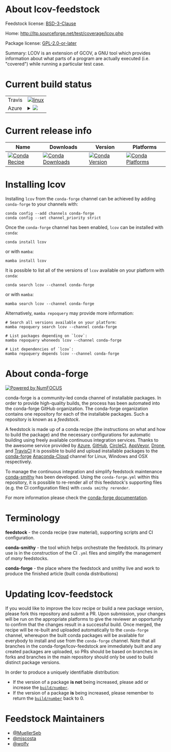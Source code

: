 About lcov-feedstock
====================

Feedstock license: [BSD-3-Clause](https://github.com/conda-forge/lcov-feedstock/blob/main/LICENSE.txt)

Home: http://ltp.sourceforge.net/test/coverage/lcov.php

Package license: [GPL-2.0-or-later](https://www.gnu.org/licenses/old-licenses/gpl-2.0.en.html)

Summary: LCOV is an extension of GCOV, a GNU tool which provides information about what parts of a program are actually executed (i.e. "covered") while running a particular test case.

Current build status
====================


<table><tr>
    <td>Travis</td>
    <td>
      <a href="https://app.travis-ci.com/conda-forge/lcov-feedstock">
        <img alt="linux" src="https://img.shields.io/travis/com/conda-forge/lcov-feedstock/main.svg?label=Linux">
      </a>
    </td>
  </tr>
    
  <tr>
    <td>Azure</td>
    <td>
      <details>
        <summary>
          <a href="https://dev.azure.com/conda-forge/feedstock-builds/_build/latest?definitionId=2375&branchName=main">
            <img src="https://dev.azure.com/conda-forge/feedstock-builds/_apis/build/status/lcov-feedstock?branchName=main">
          </a>
        </summary>
        <table>
          <thead><tr><th>Variant</th><th>Status</th></tr></thead>
          <tbody><tr>
              <td>linux_64</td>
              <td>
                <a href="https://dev.azure.com/conda-forge/feedstock-builds/_build/latest?definitionId=2375&branchName=main">
                  <img src="https://dev.azure.com/conda-forge/feedstock-builds/_apis/build/status/lcov-feedstock?branchName=main&jobName=linux&configuration=linux%20linux_64_" alt="variant">
                </a>
              </td>
            </tr><tr>
              <td>linux_aarch64</td>
              <td>
                <a href="https://dev.azure.com/conda-forge/feedstock-builds/_build/latest?definitionId=2375&branchName=main">
                  <img src="https://dev.azure.com/conda-forge/feedstock-builds/_apis/build/status/lcov-feedstock?branchName=main&jobName=linux&configuration=linux%20linux_aarch64_" alt="variant">
                </a>
              </td>
            </tr><tr>
              <td>linux_ppc64le</td>
              <td>
                <a href="https://dev.azure.com/conda-forge/feedstock-builds/_build/latest?definitionId=2375&branchName=main">
                  <img src="https://dev.azure.com/conda-forge/feedstock-builds/_apis/build/status/lcov-feedstock?branchName=main&jobName=linux&configuration=linux%20linux_ppc64le_" alt="variant">
                </a>
              </td>
            </tr><tr>
              <td>osx_64</td>
              <td>
                <a href="https://dev.azure.com/conda-forge/feedstock-builds/_build/latest?definitionId=2375&branchName=main">
                  <img src="https://dev.azure.com/conda-forge/feedstock-builds/_apis/build/status/lcov-feedstock?branchName=main&jobName=osx&configuration=osx%20osx_64_" alt="variant">
                </a>
              </td>
            </tr><tr>
              <td>osx_arm64</td>
              <td>
                <a href="https://dev.azure.com/conda-forge/feedstock-builds/_build/latest?definitionId=2375&branchName=main">
                  <img src="https://dev.azure.com/conda-forge/feedstock-builds/_apis/build/status/lcov-feedstock?branchName=main&jobName=osx&configuration=osx%20osx_arm64_" alt="variant">
                </a>
              </td>
            </tr><tr>
              <td>win_64</td>
              <td>
                <a href="https://dev.azure.com/conda-forge/feedstock-builds/_build/latest?definitionId=2375&branchName=main">
                  <img src="https://dev.azure.com/conda-forge/feedstock-builds/_apis/build/status/lcov-feedstock?branchName=main&jobName=win&configuration=win%20win_64_" alt="variant">
                </a>
              </td>
            </tr>
          </tbody>
        </table>
      </details>
    </td>
  </tr>
</table>

Current release info
====================

| Name | Downloads | Version | Platforms |
| --- | --- | --- | --- |
| [![Conda Recipe](https://img.shields.io/badge/recipe-lcov-green.svg)](https://anaconda.org/conda-forge/lcov) | [![Conda Downloads](https://img.shields.io/conda/dn/conda-forge/lcov.svg)](https://anaconda.org/conda-forge/lcov) | [![Conda Version](https://img.shields.io/conda/vn/conda-forge/lcov.svg)](https://anaconda.org/conda-forge/lcov) | [![Conda Platforms](https://img.shields.io/conda/pn/conda-forge/lcov.svg)](https://anaconda.org/conda-forge/lcov) |

Installing lcov
===============

Installing `lcov` from the `conda-forge` channel can be achieved by adding `conda-forge` to your channels with:

```
conda config --add channels conda-forge
conda config --set channel_priority strict
```

Once the `conda-forge` channel has been enabled, `lcov` can be installed with `conda`:

```
conda install lcov
```

or with `mamba`:

```
mamba install lcov
```

It is possible to list all of the versions of `lcov` available on your platform with `conda`:

```
conda search lcov --channel conda-forge
```

or with `mamba`:

```
mamba search lcov --channel conda-forge
```

Alternatively, `mamba repoquery` may provide more information:

```
# Search all versions available on your platform:
mamba repoquery search lcov --channel conda-forge

# List packages depending on `lcov`:
mamba repoquery whoneeds lcov --channel conda-forge

# List dependencies of `lcov`:
mamba repoquery depends lcov --channel conda-forge
```


About conda-forge
=================

[![Powered by
NumFOCUS](https://img.shields.io/badge/powered%20by-NumFOCUS-orange.svg?style=flat&colorA=E1523D&colorB=007D8A)](https://numfocus.org)

conda-forge is a community-led conda channel of installable packages.
In order to provide high-quality builds, the process has been automated into the
conda-forge GitHub organization. The conda-forge organization contains one repository
for each of the installable packages. Such a repository is known as a *feedstock*.

A feedstock is made up of a conda recipe (the instructions on what and how to build
the package) and the necessary configurations for automatic building using freely
available continuous integration services. Thanks to the awesome service provided by
[Azure](https://azure.microsoft.com/en-us/services/devops/), [GitHub](https://github.com/),
[CircleCI](https://circleci.com/), [AppVeyor](https://www.appveyor.com/),
[Drone](https://cloud.drone.io/welcome), and [TravisCI](https://travis-ci.com/)
it is possible to build and upload installable packages to the
[conda-forge](https://anaconda.org/conda-forge) [Anaconda-Cloud](https://anaconda.org/)
channel for Linux, Windows and OSX respectively.

To manage the continuous integration and simplify feedstock maintenance
[conda-smithy](https://github.com/conda-forge/conda-smithy) has been developed.
Using the ``conda-forge.yml`` within this repository, it is possible to re-render all of
this feedstock's supporting files (e.g. the CI configuration files) with ``conda smithy rerender``.

For more information please check the [conda-forge documentation](https://conda-forge.org/docs/).

Terminology
===========

**feedstock** - the conda recipe (raw material), supporting scripts and CI configuration.

**conda-smithy** - the tool which helps orchestrate the feedstock.
                   Its primary use is in the construction of the CI ``.yml`` files
                   and simplify the management of *many* feedstocks.

**conda-forge** - the place where the feedstock and smithy live and work to
                  produce the finished article (built conda distributions)


Updating lcov-feedstock
=======================

If you would like to improve the lcov recipe or build a new
package version, please fork this repository and submit a PR. Upon submission,
your changes will be run on the appropriate platforms to give the reviewer an
opportunity to confirm that the changes result in a successful build. Once
merged, the recipe will be re-built and uploaded automatically to the
`conda-forge` channel, whereupon the built conda packages will be available for
everybody to install and use from the `conda-forge` channel.
Note that all branches in the conda-forge/lcov-feedstock are
immediately built and any created packages are uploaded, so PRs should be based
on branches in forks and branches in the main repository should only be used to
build distinct package versions.

In order to produce a uniquely identifiable distribution:
 * If the version of a package **is not** being increased, please add or increase
   the [``build/number``](https://docs.conda.io/projects/conda-build/en/latest/resources/define-metadata.html#build-number-and-string).
 * If the version of a package **is** being increased, please remember to return
   the [``build/number``](https://docs.conda.io/projects/conda-build/en/latest/resources/define-metadata.html#build-number-and-string)
   back to 0.

Feedstock Maintainers
=====================

* [@MuellerSeb](https://github.com/MuellerSeb/)
* [@mjscosta](https://github.com/mjscosta/)
* [@wolfv](https://github.com/wolfv/)

